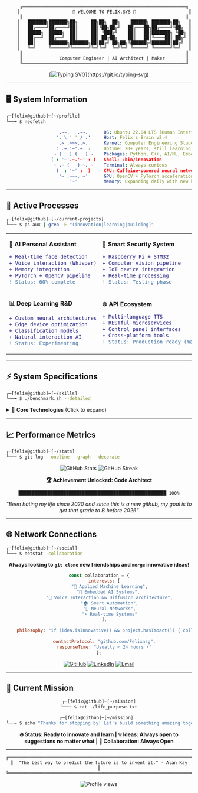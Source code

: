<div align="center">

```
    ╔══════════════════════════════════════════════════════════════╗
    ║                    🌟 WELCOME TO FELIX.SYS 🌟                    ║
    ║                                                              ║
    ║   ███████╗███████╗██╗     ██╗██╗  ██╗    ██████╗ ███████╗██╗   ║
    ║   ██╔════╝██╔════╝██║     ██║╚██╗██╔╝   ██╔═══██╗██╔════╝╚██╗  ║
    ║   █████╗  █████╗  ██║     ██║ ╚███╔╝    ██║   ██║███████╗ ╚██╗ ║
    ║   ██╔══╝  ██╔══╝  ██║     ██║ ██╔██╗    ██║   ██║╚════██║ ██╔╝ ║
    ║   ██║     ███████╗███████╗██║██╔╝ ██╗██╗╚██████╔╝███████║██╔╝  ║
    ║   ╚═╝     ╚══════╝╚══════╝╚═╝╚═╝  ╚═╝╚═╝ ╚═════╝ ╚══════╝╚═╝   ║
    ║                                                              ║
    ║              Computer Engineer | AI Architect | Maker        ║
    ╚══════════════════════════════════════════════════════════════╝
```

</div>

<div align="center">

[![Typing SVG](https://readme-typing-svg.herokuapp.com?font=Fira+Code&size=18&duration=2000&pause=1000&color=00FF00&background=000000&center=true&vCenter=true&width=600&lines=Building+intelligent+systems...;Bridging+software+%26+hardware...;Creating+AI+that+sees%2C+thinks%2C+responds...;Welcome+to+my+digital+workspace!)](https://git.io/typing-svg)

</div>

---

## 🖥️ **System Information**

```bash
┌─[felix@github]─[~/profile]
└──╼ $ neofetch
```

```yaml
                    .~~.   .~~.      OS: Ubuntu 22.04 LTS (Human Interface)
                   '. \ ' ' / .'     Host: Felix's Brain v2.4
                    .~ .~~~..~.      Kernel: Computer Engineering Student
                   : .~.'~'.~. :     Uptime: 20+ years, still learning
                  ~ (   ) (   ) ~    Packages: Python, C++, AI/ML, Embedded
                 ( : '~'.~.'~' : )   Shell: /bin/innovation
                  ~ .~ (   ) ~. ~    Terminal: Always curious
                   (  : '~' :  )     CPU: Caffeine-powered neural network
                    '~ .~~~. ~'      GPU: OpenCV + PyTorch acceleration  
                        '~'          Memory: Expanding daily with new knowledge
```

---

## 🚀 **Active Processes**

```bash
┌─[felix@github]─[~/current-projects]
└──╼ $ ps aux | grep -E "(innovation|learning|building)"
```

<table>
<tr><td>

**🧠 AI Personal Assistant**
```diff
+ Real-time face detection
+ Voice interaction (Whisper)
+ Memory integration
+ PyTorch + OpenCV pipeline
! Status: 60% complete
```

</td><td>

**🤖 Smart Security System**
```diff
+ Raspberry Pi + STM32 
+ Computer vision pipeline
+ IoT device integration
+ Real-time processing
! Status: Testing phase
```

</td></tr>
<tr><td>

**📊 Deep Learning R&D**
```diff
+ Custom neural architectures
+ Edge device optimization
+ Classification models
+ Natural interaction AI
! Status: Experimenting
```

</td><td>

**🌐 API Ecosystem**
```diff
+ Multi-language TTS
+ RESTful microservices
+ Control panel interfaces
+ Cross-platform tools
! Status: Production ready (maybe) 
```

</td></tr>
</table>

---

## ⚡ **System Specifications**

```bash
┌─[felix@github]─[~/skills]
└──╼ $ ./benchmark.sh --detailed
```

<details>
<summary>🔧 <b>Core Technologies</b> (Click to expand)</summary>

```python
class FelixSkills:
    def __init__(self):
        self.languages = {
            "Python": {"level": "Advanced", "focus": ["PyTorch", "OpenCV", "FastAPI", "Anything with a working doc"]},
            "C/C++": {"level": "Proficient", "focus": ["Embedded", "Real-time", "STM32"]},
            "JavaScript": {"level": "Intermediate", "focus": ["APIs", "Frontend", "Node.js"], "WONT LIKELY DO THIS UNLESS I HAVE TO"},
            "Assembly": {"level": "Learning", "focus": ["ARM", "x86", "Optimization", "YEAH NO I SHOULD REMOVE THIS" ]}
        }
        
        self.hardware = {
            "embedded": ["Raspberry Pi", "STM32", "Arduino", "ESP32"],
            "design": ["Circuit Design", "PCB Layout", "Sensor Integration"],
            "protocols": ["I2C", "SPI", "UART", "CAN", "WiFi", "Bluetooth"]
        }
        
        self.ai_ml = {
            "frameworks": ["PyTorch", "TensorFlow", "OpenCV", "scikit-learn"],
            "domains": ["Computer Vision", "NLP", "Voice Recognition"],
            "deployment": ["Edge Computing", "Model Optimization", "ONNX"]
        }
    
    def get_passion_level(self):
        return "🔥🔥🔥🔥🔥 MAXIMUM"
```

</details>

---

## 📈 **Performance Metrics**

```bash
┌─[felix@github]─[~/stats]
└──╼ $ git log --oneline --graph --decorate
```

<div align="center">

<img src="https://github-readme-stats.vercel.app/api?username=Felixnsg&show_icons=true&theme=radical&hide_border=true&bg_color=0d1117&title_color=00ff00&icon_color=00ff00&text_color=ffffff" alt="GitHub Stats" />

<img src="https://github-readme-streak-stats.herokuapp.com/?user=Felixnsg&theme=radical&hide_border=true&background=0d1117&stroke=00ff00&ring=00ff00&fire=ff6b6b&currStreakLabel=00ff00" alt="GitHub Streak" />

</div>

<div align="center">

**🏆 Achievement Unlocked: Code Architect**
```
████████████████████████████████████████████████████████ 100%
```
*"Been hating my life since 2020 and since this is a new github, my goal is to get that grade to B before 2026"*

</div>

---

## 🌐 **Network Connections**

```bash
┌─[felix@github]─[~/social]
└──╼ $ netstat -collaboration
```

<div align="center">

**Always looking to `git clone` new friendships and `merge` innovative ideas!**

```javascript
const collaboration = {
    interests: [
        "🤖 Applied Machine Learning",
        "🔌 Embedded AI Systems", 
        "🎤 Voice Interaction && Diffusion architecture",
        "🏠 Smart Automation",
        "🧠 Neural Networks",
        "⚡ Real-time Systems"
    ],
    
    philosophy: "if (idea.isInnovative() && project.hasImpact()) { collaborate(); }", // I am always happy to learn from everyone so reach out to me and I will be happy to work with you.
    
    contactProtocol: "github.com/Felixnsg",
    responseTime: "Usually < 24 hours ⚡"
};
```

[![GitHub](https://img.shields.io/badge/GitHub-000000?style=for-the-badge&logo=github&logoColor=white)](https://github.com/Felixnsg)
[![LinkedIn](https://img.shields.io/badge/LinkedIn-0077B5?style=for-the-badge&logo=linkedin&logoColor=white)](https://www.linkedin.com/in/felix-nsenga-7a52a8280/)
[![Email](https://img.shields.io/badge/Email-D14836?style=for-the-badge&logo=gmail&logoColor=white)](mailto:kzam1000@gmail.com)

</div>

---

## 🎯 **Current Mission**

<div align="center">

```bash
┌─[felix@github]─[~/mission]
└──╼ $ cat ./life_purpose.txt
```

```bash
┌─[felix@github]─[~/mission]  
└──╼ $ echo "Thanks for stopping by! Let's build something amazing together 🚀"
```

**🔥 Status: Ready to innovate and learn | 💡 Ideas: Always open to suggestions no matter what | 🤝 Collaboration: Always Open**

</div>

---

<div align="center">

```
╔═══════════════════════════════════════════════════════════════════════╗
║  "The best way to predict the future is to invent it." - Alan Kay     ║
╚═══════════════════════════════════════════════════════════════════════╝
```

![Profile views](https://komarev.com/ghpvc/?username=Felixnsg&color=00ff00&style=flat-square&label=System+Access+Count)

</div>
